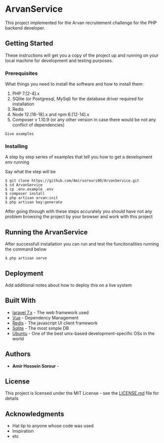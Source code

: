 # ArvanService

This project implemented for the Arvan recruitement challenge for the PHP backend developer.

## Getting Started

These instructions will get you a copy of the project up and running on your local machine for development and testing purposes.

### Prerequisites

What things you need to install the software and how to install them:

1. PHP 7.[2-4].x
2. SQlite (or Postgresql, MySql) for the database driver required for installation
3. Redis
4. Node 12.[16-18].x and npm 6.[12-14].x
5. Composer v 1.10.9 (or any other version in case there would be not any conflict of dependencies)

```
Give examples
```

### Installing

A step by step series of examples that tell you how to get a development env running

Say what the step will be

```
$ git clone https://github.com/Amirsorouri00/ArvanService.git
$ cd ArvanService
$ cp .env.example .env
$ composer install
$ php artisan arvan:init
$ php artisan key:generate
```

After going through with these steps accurately you should have not any problem browsing the project by your browser and work with this project


## Running the ArvanService

After successfull installation you can run and test the funcitonalities running the command below

```
$ php artisan serve
```

## Deployment

Add additional notes about how to deploy this on a live system

## Built With

* [laravel 7.x](https://laravel.com/docs/7.x) - The web framework used
* [Vue](https://vuejs.org/) - Dependency Management
* [Redis](https://redis.io/) - The javascript UI client framework
* [Sqlite](https://www.sqlite.org/index.html) - The most simple DB
* [Ubuntu](https://ubuntu.com/) - One of the best unix-based development-specific OSs in the world

## Authors

* **Amir Hossein Sorour** - 

## License

This project is licensed under the MIT License - see the [LICENSE.md](LICENSE.md) file for details

## Acknowledgments

* Hat tip to anyone whose code was used
* Inspiration
* etc
